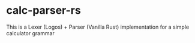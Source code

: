 # calc-parser-rs

This is a Lexer (Logos) + Parser (Vanilla Rust) implementation for a simple calculator grammar
